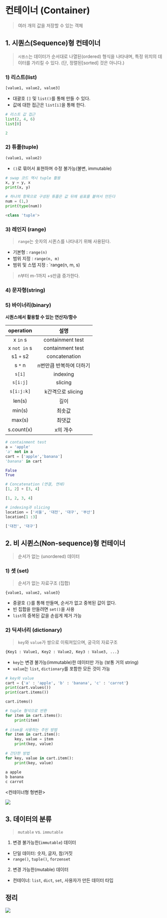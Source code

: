 # 컨테이너 (Container)

> 여러 개의 값을 저장할 수 있는 객체

## 1. 시퀀스(Sequence)형 컨테이너

> `시퀀스`는 데이터가 순서대로 나열된(ordered) 형식을 나타내며, 특정 위치의 데이터를 가리킬 수 있다. (단, 정렬된[sorted] 것은 아니다.)

### 1) 리스트(list)

```python
[value1, value2, value3]
```

- 대괄호 `[]` 및 `list()`를 통해 만들 수 있다.
- 값에 대한 접근은 `list[i]`을 통해 한다.

```python
# 리스트 값 접근
list(2, 4, 6)
list[0]

2
```

### 2) 튜플(tuple)

```python
(value1, value2)
```

- `()`로 묶어서 표현하며 수정 불가능(불변, immutable)

```python
# swap 코드 역시 tuple 활용
x, y = y, x
print(x, y)

# 하나의 항목으로 구성된 튜플은 값 뒤에 쉼표를 붙여서 만든다
num = (1,)
print(type(num))

<class 'tuple'>
```

### 3) 레인지 (range)

> `range`는 숫자의 시퀸스를 나타내기 위해 사용된다.

- 기본형 : `range(n)`
- 범위 지정 : `range(n, m)`
- 범위 및 스텝 지정 : `range(n, m, s)

> n부터 m-1까지 +s만큼 증가한다.

### 4) 문자형(string)

### 5) 바이너리(binary)

**시퀀스에서 활용할 수 있는 연산자/함수**

|  operation   |          설명           |
| :----------: | :---------------------: |
|   x `in` s   |    containment test     |
| x `not in` s |    containment test     |
|  s1 `+` s2   |      concatenation      |
|   s `*` n    | n번만큼 반복하여 더하기 |
|    `s[i]`    |        indexing         |
|   `s[i:j]`   |         slicing         |
|  `s[i:j:k]`  |    k간격으로 slicing    |
|    len(s)    |          길이           |
|    min(s)    |         최솟값          |
|    max(s)    |         최댓값          |
|  s.count(x)  |        x의 개수         |

```python
# containment test
a = 'apple'
'a' not in a
cart = ['apple','banana']
'banana' in cart

False
True

# Concatenation (연결, 연쇄)
[1, 2] + [3, 4]

[1, 2, 3, 4]

# indexing과 slicing
location = ['서울', '대전', '대구', '부산']
location[1 :3]

['대전', '대구']
```



## 2. 비 시퀸스(Non-sequence)형 컨테이너

> 순서가 없는 (unordered) 데이터

### 1)  셋 (set)

> 순서가 없는 자료구조 (집합)

```python
{value1, value2, value3}
```



- 중괄호 `{}`를 통해 만들며, 순서가 없고 중복된 값이 없다.
- 빈 집합을 만들려면 `set()`을 사용
- `list`의 중복된 값을 손쉽게 제거 가능

### 2) 딕셔너리 (dictionary)

> `key`와 `value`가 쌍으로 이뤄져있으며, 궁극의 자료구조

```python
{Key1 : Value1, Key2 : Value2, Key3 : Value3, ...}
```

- `key`는 변경 불가능(immutable)한 데이터만 가능 (보통 거의 string)
- `value`는 `list`, `dictionary`를 포함한 모든 것이 가능

```python
# key와 value
cart = {'a' : 'apple', 'b' : 'banana', 'c' : 'carrot'}
print(cart.values())
print(cart.items())

cart.items()

# tuple 형식으로 반환
for item in cart.items():
    print(item)
    
# item을 사용하는 주된 방법
for item in cart.item():
    key, value = item
    print(key, value)
    
# 간단한 방법
for key, value in cart.item():
    print(key, value)
    
a apple
b banana
c carrot
```

<컨테이너형 형변환>

![](https://user-images.githubusercontent.com/18046097/61180466-a6a67780-a651-11e9-8c0a-adb9e1ee04de.png)



## 3. 데이터의 분류

> `mutable` vs. `immutable`

1) 변경 불가능한(`immutable`) 데이터

- 단일 데이터: 숫자, 글자, 참/거짓
- `range()`, `tuple()`, `forzenset`

2) 변경 가능한(mutable) 데이터

- 컨테이너: `list`, `dict`, `set`, 사용자가 만든 데이터 타입



## 정리

![](https://user-images.githubusercontent.com/18046097/61180439-44e60d80-a651-11e9-9adc-e60fa57c2165.png)